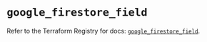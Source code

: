 # `google_firestore_field`

Refer to the Terraform Registry for docs: [`google_firestore_field`](https://registry.terraform.io/providers/hashicorp/google-beta/5.11.0/docs/resources/google_firestore_field).
